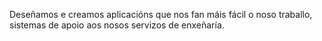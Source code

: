 Deseñamos e creamos aplicacións que nos fan máis fácil o noso traballo, sistemas de apoio aos nosos servizos de enxeñaría.
